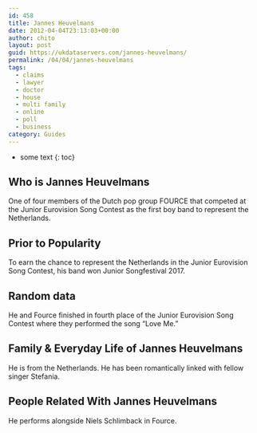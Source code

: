 ```yaml
---
id: 458
title: Jannes Heuvelmans
date: 2012-04-04T23:13:03+00:00
author: chito
layout: post
guid: https://ukdataservers.com/jannes-heuvelmans/
permalink: /04/04/jannes-heuvelmans
tags:
  - claims
  - lawyer
  - doctor
  - house
  - multi family
  - online
  - poll
  - business
category: Guides
---
```


* some text
{: toc}


## Who is  Jannes Heuvelmans
                  
                  
                  
One of four members of the Dutch pop group FOURCE that competed at the Junior Eurovision Song Contest as the first boy band to represent the Netherlands.
                  
                
                
                
## Prior to Popularity 
                  
                  
                  
To earn the chance to represent the Netherlands in the Junior Eurovision Song Contest, his band won Junior Songfestival 2017.
                  
                
                
                
## Random data 
                  
                  
                  
He and Fource finished in fourth place of the Junior Eurovision Song Contest where they performed the song &#8220;Love Me.&#8221;
                  
                
                
                
## Family & Everyday Life of Jannes Heuvelmans
                  
                  
                  
He is from the Netherlands. He has been romantically linked with fellow singer Stefania.
                  
                
                
                
## People Related With  Jannes Heuvelmans
                  
                  
                  
He performs alongside Niels Schlimback in Fource.
                  
                
              
            
          
          
          
    
    
  
